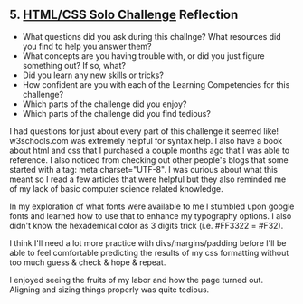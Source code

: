 ## 5. [HTML/CSS Solo Challenge](5_HTML_CSS_solo_challenge/readme.md) Reflection

* What questions did you ask during this challnge? What resources did you find to help you answer them?  
* What concepts are you having trouble with, or did you just figure something out? If so, what?  
* Did you learn any new skills or tricks?
* How confident are you with each of the Learning Competencies for this challenge? 
* Which parts of the challenge did you enjoy?
* Which parts of the challenge did you find tedious?

<!-- Add your reflection here. Remove the comment markers -->
I had questions for just about every part of this challenge it seemed like!  w3schools.com was extremely helpful for syntax help.  I also have a book about html and css that I purchased a couple months ago that I was able to reference.  I also noticed from checking out other people's blogs that some started with a tag: meta charset="UTF-8".  I was curious about what this meant so I read a few articles that were helpful but they also reminded me of my lack of basic computer science related knowledge.  

In my exploration of what fonts were available to me I stumbled upon google fonts and learned how to use that to enhance my typography options.  I also didn't know the hexademical color as 3 digits trick (i.e. #FF3322 = #F32).

I think I'll need a lot more practice with divs/margins/padding before I'll be able to feel comfortable predicting the results of my css formatting without too much guess & check & hope & repeat.  

I enjoyed seeing the fruits of my labor and how the page turned out.  Aligning and sizing things properly was quite tedious. 